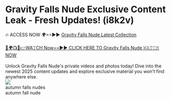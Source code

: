 # Gravity Falls Nude Exclusive Content Leak - Fresh Updates! (i8k2v)

🔥 ACCESS NOW 🌍==►► <a href="https://tinyurl.com/2mz8nhtm" rel="nofollow">Gravity Falls Nude Latest Collection</a>
<br><br>
[🔴🌍📺📱👉WA𝚃CH Now==►► CLICK HERE TO Gravity Falls Nude 𝚆𝙰𝚃𝙲𝙷 NOW](https://tinyurl.com/2mz8nhtm)
<br><br>
Unlock Gravity Falls Nude's private videos and photos today! Dive into the newest 2025 content updates and explore exclusive material you won’t find anywhere else.
<br>
<a href="https://tinyurl.com/2mz8nhtm" rel="nofollow" data-target="animated-image.originalLink"><img src="https://camo.githubusercontent.com/8a4f000d20f83aca3bf7ec5f350d767afa0574a8a352519fd8cfa583a6f93a33/68747470733a2f2f692e696d6775722e636f6d2f644a486b345a712e676966" data-canonical-src="https://i.imgur.com/dJHk4Zq.gif" style="max-width: 100%; display: inline-block;" data-target="animated-image.originalImage"></a>
<br>
autumn falls nudes<br>
autumn fall nude